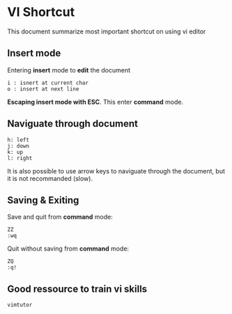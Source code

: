# VI Shortcut 
This document summarize most important shortcut on using vi editor

## Insert mode
Entering **insert** mode to **edit** the document
```
i : isnert at current char
o : insert at next line
```
**Escaping insert mode with ESC**. This enter **command** mode.

## Naviguate through document
```
h: left
j: down
k: up
l: right
```
It is also possible to use arrow keys to naviguate through the document, but it is not recommanded (slow).

## Saving & Exiting
Save and quit from **command** mode:
```
ZZ
:wq
```
Quit without saving from **command** mode:
```
ZQ
:q!
```


## Good ressource to train vi skills
```
vimtutor
```

